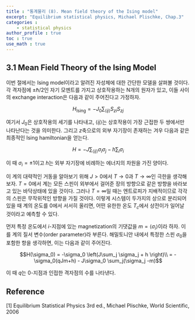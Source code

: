 ```yaml
---
title : "통계물리 (8). Mean field theory of the Ising model"
excerpt: "Equilibrium statistical physics, Michael Plischke, Chap.3"
categories :
    - statistical physics
author_profile : true
toc : true
use_math : true
---
```


## 3.1 Mean Field Theory of the Ising Model

이번 절에서는 Ising model이라고 알려진 자성체에 대한 간단한 모델을 살펴볼 것이다. 각 격자점에 $\pm\hbar/2$인 자기 모멘트를 가지고 상호작용하는 N개의 원자가 있고, 이들 사이의 exchange interaction은 다음과 같이 주어진다고 가정하자.

$$H_{\text{Ising}} = -J_0 \sum_{\langle ij \rangle} S_{zi}S_{zj}$$

여기서 $J_0$은 상호작용의 세기를 나타내고, $\langle ij \rangle$는 상호작용이 가장 근접한 두 쌍에서만 나타난다는 것을 의미한다. 그리고 $z$축으로의 외부 자기장이 존재하는 겨우 다음과 같은 최종적인 Ising hamiltonian을 얻는다.

$$H = -J\sum_{\langle ij \rangle} \sigma_i \sigma_j - h\sum_i \sigma_i$$

이 때 $\sigma_i =\pm1$이고 $h$는 외부 자기장에 비례하는 에너지의 차원을 가진 양이다.

이 계의 대략적인 거동을 알아보기 위해 $J>0$에서 $T\rightarrow 0$과 $T \rightarrow \infty$인 극한을 생각해보자. $T=0$에서 계는 모든 스핀이 외부에서 걸어준 장의 방향으로 같은 방향을 바라보고 있는 바닥상태에 있을 것이다. 그러나 $T=\infty$일 때는 엔트로피가 지배적이므로 각각의 스핀은 무작위적인 방향을 가질 것이다. 이렇게 시스템이 두가지의 상으로 분리되어 있을 때 계의 온도를 $0$에서 서서히 올리면, 어떤 유한한 온도 $T_c$에서 상전이가 일어날 것이라고 예측할 수 있다.

먼저 특정 온도에서 $i$-지점에 있는 magnetization의 기댓값을 $m =\langle \sigma_i \rangle$이라 하자. 이를 계의 질서 변수(order parameter)라 부른다. 해밀토니안 내에서 특정한 스핀 $\sigma_0$을 포함한 항을 생각하면, 이는 다음과 같이 주어진다.

$$H(\sigma_0) = -\sigma_0 \left(J\sum_j \sigma_j + h \right)\\ = -\sigma_0(qJm+h) - J\sigma_0 \sum_j(\sigma_j -m)$$

이 때 $q$는 $0$-지점과 인접한 격자점의 수를 나타낸다. 





## Reference

[1] Equilibrium Statistical Physics 3rd ed., Michael Plischke, World Scientific, 2006